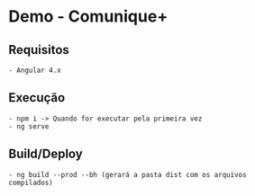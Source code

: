 # Demo - Comunique+

## Requisitos
	- Angular 4.x

## Execução
	- npm i -> Quando for executar pela primeira vez
	- ng serve

## Build/Deploy
	- ng build --prod --bh (gerará a pasta dist com os arquivos compilados)
